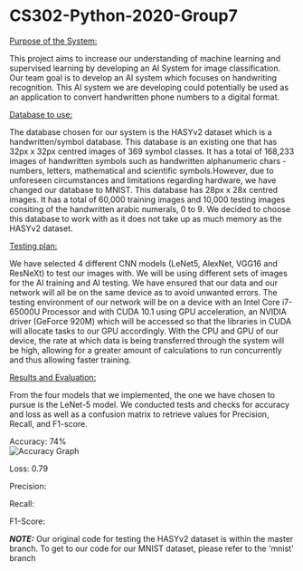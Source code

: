 # CS302-Python-2020-Group7


<ins>Purpose of the System:</ins>

This project aims to increase our understanding of machine learning and supervised learning by developing an AI System for image classification. Our team goal is to develop an AI system which focuses on handwriting recognition. 
This AI system we are developing could potentially be used as an application to convert handwritten phone numbers to a digital format.  

<ins>Database to use:</ins>

The database chosen for our system is the HASYv2 dataset which is a handwritten/symbol database. This database is an existing one that has 32px x 32px centred images of 369 symbol classes. It has a total of 168,233 images of handwritten symbols such as handwritten alphanumeric chars - numbers, letters, mathematical and scientific symbols.However, due to unforeseen circumstances and limitations regarding hardware, we have changed our database to MNIST. This database has 28px x 28x centred images. It has a total of 60,000 training images and 10,000 testing images consiting of the handwritten arabic numerals, 0  to 9. We decided to choose this database to work with as it does not take up as much memory as the HASYv2 dataset.

<ins>Testing plan:</ins>

We have selected 4 different CNN models (LeNet5, AlexNet, VGG16 and ResNeXt) to test our images with. We will be using different sets of images for the AI training and AI testing. We have ensured that our data and our network will all be on the same device as to avoid unwanted errors. The testing environment of our network will be on a device with an Intel Core i7-65000U Processor and with CUDA 10.1 using GPU acceleration, an NVIDIA driver (GeForce 920M) which will be accessed so that the libraries in CUDA will allocate tasks to our GPU accordingly. With the CPU and GPU of our device, the rate at which data is being transferred through the system will be high, allowing for a greater amount of calculations to run concurrently and thus allowing faster training. 

<ins>Results and Evaluation:</ins>

From the four models that we implemented, the one we have chosen to pursue is the LeNet-5 model. 
We conducted tests and checks for accuracy and loss as well as a confusion matrix to retrieve values for Precision, Recall, and F1-score.

Accuracy: 74%  
![Accuracy Graph](./result/accuracy_lenet5.png)


Loss: 0.79

Precision:

Recall:

F1-Score:

***NOTE:***
Our original code for testing the HASYv2 dataset is within the master branch.
To get to our code for our MNIST dataset, please refer to the 'mnist' branch
